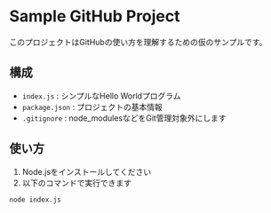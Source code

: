 # Sample GitHub Project

このプロジェクトはGitHubの使い方を理解するための仮のサンプルです。

## 構成

- `index.js` : シンプルなHello Worldプログラム
- `package.json` : プロジェクトの基本情報
- `.gitignore` : node_modulesなどをGit管理対象外にします

## 使い方

1. Node.jsをインストールしてください
2. 以下のコマンドで実行できます

```bash
node index.js
